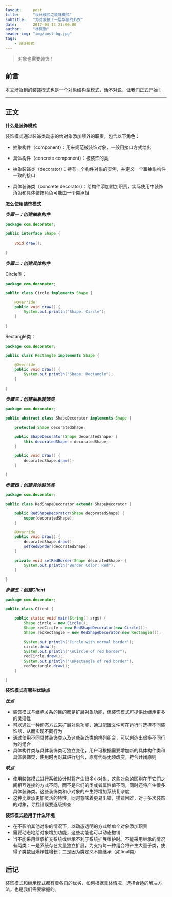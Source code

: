 ```yaml
---
layout:     post
title:      "设计模式之装饰模式"
subtitle:   "为对象披上一层华丽的外衣"
date:       2017-04-13 21:00:00
author:     "林佩勤"
header-img: "img/post-bg.jpg"
tags:
    - 设计模式
---
```


> 对象也需要装饰！
>


## 前言

本文涉及到的装饰模式也是一个对象结构型模式，话不对说，让我们正式开始！

---

## 正文

**什么是装饰模式**

装饰模式通过装饰类动态的给对象添加额外的职责，包含以下角色：

- 抽象构件（component）：用来规范被装饰对象，一般用接口方式给出
- 具体构件（concrete component）：被装饰的类
- 抽象装饰类（decorator）：持有一个构件对象的实例，并定义一个跟抽象构件一致的接口

- 具体装饰类（concrete decorator）：给构件添加附加职责，实际使用中装饰角色和具体装饰角色可能由一个类承担

**怎么使用装饰模式**

***步骤一：创建抽象构件***

```java
package com.decorator;

public interface Shape {
	
	void draw();
	
}
```

***步骤二：创建具体构件***

Circle类：

```java
package com.decorator;

public class Circle implements Shape {

	@Override
	public void draw() {
		System.out.println("Shape: Circle");
	}
	
}
```

Rectangle类：

```java
package com.decorator;

public class Rectangle implements Shape {

	@Override
	public void draw() {
		System.out.println("Shape: Rectangle");
	}
	
}
```

***步骤三：创建抽象装饰类***

```java
package com.decorator;

public abstract class ShapeDecorator implements Shape {
	
	protected Shape decoratedShape;

	public ShapeDecorator(Shape decoratedShape) {
		this.decoratedShape = decoratedShape;
	}

	public void draw() {
		decoratedShape.draw();
	}
	
}
```

***步骤四：创建具体装饰类***

```java
package com.decorator;

public class RedShapeDecorator extends ShapeDecorator {

	public RedShapeDecorator(Shape decoratedShape) {
		super(decoratedShape);
	}

	@Override
	public void draw() {
		decoratedShape.draw();
		setRedBorder(decoratedShape);
	}

	private void setRedBorder(Shape decoratedShape) {
		System.out.println("Border Color: Red");
	}
	
}
```

***步骤五：创建Client***

```java
package com.decorator;

public class Client {

	public static void main(String[] args) {
		Shape circle = new Circle();
		Shape redCircle = new RedShapeDecorator(new Circle());
		Shape redRectangle = new RedShapeDecorator(new Rectangle());
		
		System.out.println("Circle with normal border");
		circle.draw();
		System.out.println("\nCircle of red border");
		redCircle.draw();
		System.out.println("\nRectangle of red border");
		redRectangle.draw();
	}

}
```

**装饰模式有哪些优缺点**

***优点***

- 装饰模式与继承关系的目的都是扩展对象功能，但装饰模式可提供比继承更多的灵活性
- 可以通过一种动态方式来扩展对象功能，通过配置文件可在运行时选择不同装饰器，从而实现不同行为
- 通过使用不同具体装饰类以及这些装饰类的排列组合，可以创造出很多不同行为的组合
- 具体构件类与具体装饰类可独立变化，用户可根据需要增加新的具体构件类和具体装饰类，使用时再对其进行组合，原有代码无须改变，符合开闭原则

***缺点***

- 使用装饰模式进行系统设计时将产生很多小对象，这些对象的区别在于它们之间相互连接的方式不同，而不是它们的类或者属性值不同，同时还将产生很多具体装饰类。这些装饰类和小对象的产生将增加系统复杂度
- 这种比继承更加灵活的特性，同时意味着更易出错，排错困难，对于多次装饰的对象，寻找错误要逐级排查


**装饰模式适用于什么环境**

- 在不影响其他对象的情况下，以动态透明的方式给单个对象添加职责
- 需要动态地给对象增加功能，这些功能也可以动态撤销
- 当不能采用继承扩充系统或继承不利于系统扩展维护时。不能采用继承的情况有两类：一是系统存在大量独立扩展，为支持每一种组合将产生大量子类，使得子类数目爆炸性增长；二是因为类定义不能继承（如final类）


## 后记

装饰模式和继承模式都有着各自的优劣，如何根据具体情况，选择合适的解决方法，也是我们需要掌握的。

